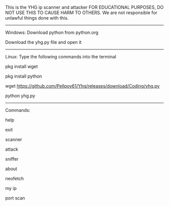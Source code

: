 This is the YHG ip scanner and attacker FOR EDUCATIONAL PURPOSES, DO NOT USE THIS TO CAUSE HARM TO OTHERS. We are not responsible for unlawful things done with this.
________________________________________________
Windows:
Download python from python.org

Download the yhg.py file and open it
________________________________________________
Linux:
Type the following commands into the terminal

pkg install wget

pkg install python

wget https://github.com/Pellpoy61/Yhg/releases/download/Coding/yhg.py

python yhg.py
________________________________________________
Commands:

help

exit

scanner

attack

sniffer

about

neofetch

my ip

port scan
